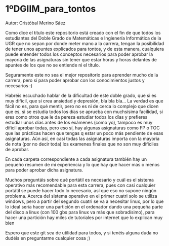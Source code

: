 # 1ºDGIIM_para_tontos
Autor: Cristóbal Merino Sáez 

Como dice el título este repositorio está creado con el fin de que todos los estudiantes del Doble Grado de Matemáticas e Ingienería Informática de la UGR que no sepan por donde meter mano a la carrera, tengan la posibilidad de tener unos apuntes explicados para tontos, y de esta manera, cualquiera puede entender todos los conceptos necesarios para poder aprobar la mayoría de las asignaturas sin tener que estar horas y horas delantes de apuntes de los que no se entiende ni el título.

Seguramente este no sea el mejor repositorio para aprender mucho de la carrera, pero sí para poder aprobar con los conocimientos justos y necesarios :)

Habréis escuchado hablar de la dificultad de este doble grado, que si es muy dificil, que si crea ansiedad y depresión, bla bla bla... La verdad es que fácil no es, para qué mentir, pero no es ni de cerca lo complejo que dicen que es, si se estudia todos los días se aprueba con muchsísima facilidad, si eres como otros que le da pereza estudiar todos los días y prefieres estudiar unos días antes de los exámenes (como yo), tampoco es muy dificil aprobar todas, pero eso sí, hay algunas asignaturas como FP o TOC que las prácticas hacen que tengas q estar un poco más pendiente de esas asignaturas. Aún así, en casi todas las asignaturas importa con la mayoria de nota (por no decir toda) los examenes finales que no son muy dificiles de aprobar.

En cada carpeta correspondiente a cada asignatura también hay un pequeño resumen de mi experiencia y lo que hay que hacer más o menos para poder aprobar dicha asignatura.

Muchos preguntáis sobre qué portátil es necesario y cuál es el sistema operativo más recomendable para esta carrera, pues con casi cualquier portátil se puede hacer todo lo necesario, así que eso no supone ningún problema. Acerca del sistema operativo en el primer cuatri solo se utiliza windows, pero a partir del segundo cuatri se va a necesitar linux, por lo que lo ideal sería hacer una partición en el ordenador dando una pequeña parte del disco a linux (con 100 gbs para linux va más que sobradísimo), para hacer una partición hay miles de tutoriales por internet que lo explican muy bien

Espero que este git sea de utilidad para todos, y si tenéis alguna duda no dudéis en preguntarme cualquier cosa ;)
